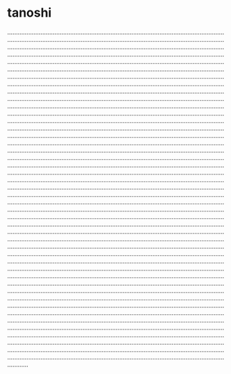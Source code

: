 # tanoshi

........................................................................................................................................................................................................................................................................................................................................................................................................................................................................................................................................................................................................................................................................................................................................................................................................................................................................................................................................................................................................................................................................................................................................................................................................................................................................................................................................................................................................................................................................................................................................................................................................................................................................................................................................................................................................................................................................................................................................................................................................................................................................................................................................................................................................................................................................................................................................................................................................................................................................................................................................................................................................................................................................................................................................................................................................................................................................................................................................................................................................................................................................................................................................................................................................................................................................................................................................................................................................................................................................................................................................................................................................................................................................................................................................................................................................................................................................................................................................................................................................................................................................................................................................................................................................................................................................................................................................................................................................................................................................................................................................................................................................................................................................................................................................................................................................................................................................................................................................................................................................................................................................................................................................................................................................................................................................................................................................................................................................................................................................................................................................................................................................................................................................................................................................................................................................................